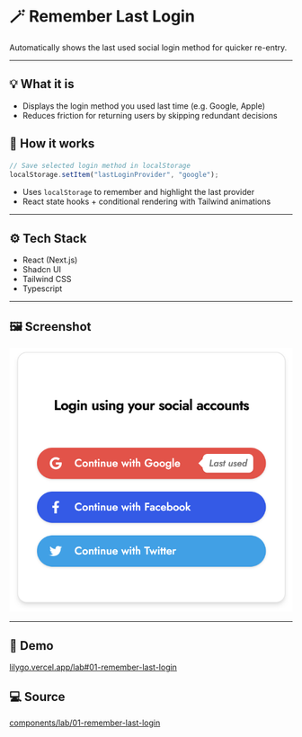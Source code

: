 # 🪄 Remember Last Login

Automatically shows the last used social login method for quicker re-entry.

---

## 💡 What it is

- Displays the login method you used last time (e.g. Google, Apple)
- Reduces friction for returning users by skipping redundant decisions

## 🧠 How it works

```ts
// Save selected login method in localStorage
localStorage.setItem("lastLoginProvider", "google");
```

- Uses `localStorage` to remember and highlight the last provider
- React state hooks + conditional rendering with Tailwind animations

---

## ⚙️ Tech Stack

- React (Next.js)
- Shadcn UI
- Tailwind CSS
- Typescript

---

## 🖼️ Screenshot

![Preview](./screenshot.png)  

---

## 🔗 Demo

[lilygo.vercel.app/lab#01-remember-last-login](https://lilygo.vercel.app/lab#01-remember-last-login)

## 💻 Source

[components/lab/01-remember-last-login](https://github.com/devlilygo/devlilygo.github.io/tree/main/src/components/lab/01-remember-last-login)
